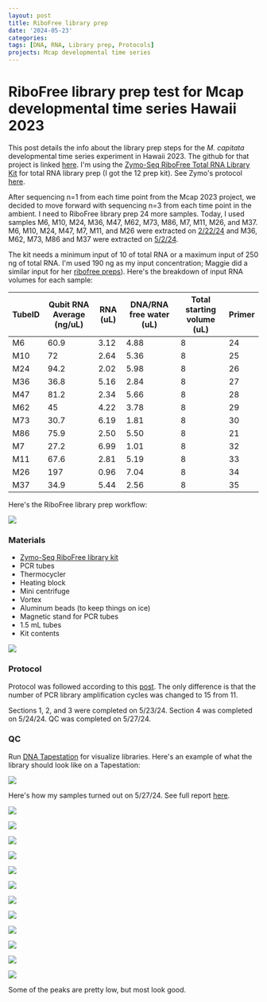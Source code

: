 ```yaml
---
layout: post
title: RiboFree library prep
date: '2024-05-23'
categories:
tags: [DNA, RNA, Library prep, Protocols]
projects: Mcap developmental time series 
---
```


# RiboFree library prep test for Mcap developmental time series Hawaii 2023

This post details the info about the library prep steps for the *M. capitata* developmental time series experiment in Hawaii 2023. The github for that project is linked [here](https://github.com/JillAshey/Hawaii_Developmental_TimeSeries). I'm using the [Zymo-Seq RiboFree Total RNA Library Kit](https://www.zymoresearch.com/products/zymo-seq-ribofree-total-rna-library-kit) for total RNA library prep (I got the 12 prep kit). See Zymo's protocol [here](https://files.zymoresearch.com/protocols/r3000_zymo-seq_ribofree_total_rna_library_kit.pdf). 

After sequencing n=1 from each time point from the Mcap 2023 project, we decided to move forward with sequencing n=3 from each time point in the ambient. I need to RiboFree library prep 24 more samples. Today, I used samples M6, M10, M24, M36, M47, M62, M73, M86, M7, M11, M26, and M37. M6, M10, M24, M47, M7, M11, and M26 were extracted on [2/22/24](https://github.com/JillAshey/JillAshey_Putnam_Lab_Notebook/blob/master/_posts/2024-02-22-MiniprepPlus-DNA%3ARNA-extractions-McapLarvae-DT.md) and M36, M62, M73, M86 and M37 were extracted on [5/2/24](https://github.com/JillAshey/JillAshey_Putnam_Lab_Notebook/blob/master/_posts/2024-05-02-MiniprepPlus-DNA%3ARNA-extractions-McapLarvae-DT.md). 

The kit needs a minimum input of 10 of total RNA or a maximum input of 250 ng of total RNA. I'm used 190 ng as my input concentration; Maggie did a similar input for her [ribofree preps](https://meschedl.github.io/MESPutnam_Open_Lab_Notebook/zribo-lib-RNA-second/)). Here's the breakdown of input RNA volumes for each sample: 

| TubeID | Qubit RNA Average (ng/uL) | RNA (uL) | DNA/RNA free water (uL) | Total starting volume (uL) | Primer |
| ------ | ------------------------- | -------- | ----------------------- | -------------------------- | ------ |
| M6     | 60.9                      | 3.12     | 4.88                    | 8                          | 24     |
| M10    | 72                        | 2.64     | 5.36                    | 8                          | 25     |
| M24    | 94.2                      | 2.02     | 5.98                    | 8                          | 26     |
| M36    | 36.8                      | 5.16     | 2.84                    | 8                          | 27     |
| M47    | 81.2                      | 2.34     | 5.66                    | 8                          | 28     |
| M62    | 45                        | 4.22     | 3.78                    | 8                          | 29     |
| M73    | 30.7                      | 6.19     | 1.81                    | 8                          | 30     |
| M86    | 75.9                      | 2.50     | 5.50                    | 8                          | 21     |
| M7     | 27.2                      | 6.99     | 1.01                    | 8                          | 32     |
| M11    | 67.6                      | 2.81     | 5.19                    | 8                          | 33     |
| M26    | 197                       | 0.96     | 7.04                    | 8                          | 34     |
| M37    | 34.9                      | 5.44     | 2.56                    | 8                          | 35     |

Here's the RiboFree library prep workflow: 

![](https://raw.githubusercontent.com/JillAshey/JillAshey_Putnam_Lab_Notebook/master/images/DT_mcap2023/ribofree_workflow.png)

### Materials 

- [Zymo-Seq RiboFree library kit](https://www.zymoresearch.com/products/zymo-seq-ribofree-total-rna-library-kit)
- PCR tubes 
- Thermocycler 
- Heating block 
- Mini centrifuge
- Vortex 
- Aluminum beads (to keep things on ice)
- Magnetic stand for PCR tubes 
- 1.5 mL tubes 
- Kit contents 

![](https://raw.githubusercontent.com/JillAshey/JillAshey_Putnam_Lab_Notebook/master/images/DT_mcap2023/ribofree_kit_contents.png)

### Protocol 

Protocol was followed according to this [post](https://github.com/JillAshey/JillAshey_Putnam_Lab_Notebook/blob/master/_posts/2024-01-12-Zymo-RiboFree-Library-Prep.md). The only difference is that the number of PCR library amplification cycles was changed to 15 from 11. 

Sections 1, 2, and 3 were completed on 5/23/24. Section 4 was completed on 5/24/24. QC was completed on 5/27/24. 

### QC 

Run [DNA Tapestation](https://github.com/meschedl/MESPutnam_Open_Lab_Notebook/blob/master/_posts/2019-07-30-DNA-Tapestation.md) for visualize libraries. Here's an example of what the library should look like on a Tapestation: 

![](https://raw.githubusercontent.com/JillAshey/JillAshey_Putnam_Lab_Notebook/master/images/DT_mcap2023/ribofree_library_visual_example.png)

Here's how my samples turned out on 5/27/24. See full report [here](https://github.com/JillAshey/JillAshey_Putnam_Lab_Notebook/blob/master/images/tapestation/DNA_Ribofree_2024-05-27.pdf). 

![](https://raw.githubusercontent.com/JillAshey/JillAshey_Putnam_Lab_Notebook/master/images/tapestation/DNA_TS_M6_20240527.png)

![](https://raw.githubusercontent.com/JillAshey/JillAshey_Putnam_Lab_Notebook/master/images/tapestation/DNA_TS_M10_20240527.png)

![](https://raw.githubusercontent.com/JillAshey/JillAshey_Putnam_Lab_Notebook/master/images/tapestation/DNA_TS_M24_20240527.png)

![](https://raw.githubusercontent.com/JillAshey/JillAshey_Putnam_Lab_Notebook/master/images/tapestation/DNA_TS_M36_20240527.png)

![](https://raw.githubusercontent.com/JillAshey/JillAshey_Putnam_Lab_Notebook/master/images/tapestation/DNA_TS_M47_20240527.png)

![](https://raw.githubusercontent.com/JillAshey/JillAshey_Putnam_Lab_Notebook/master/images/tapestation/DNA_TS_M62_20240527.png)

![](https://raw.githubusercontent.com/JillAshey/JillAshey_Putnam_Lab_Notebook/master/images/tapestation/DNA_TS_M73_20240527.png)

![](https://raw.githubusercontent.com/JillAshey/JillAshey_Putnam_Lab_Notebook/master/images/tapestation/DNA_TS_M86_20240527.png)

![](https://raw.githubusercontent.com/JillAshey/JillAshey_Putnam_Lab_Notebook/master/images/tapestation/DNA_TS_M7_20240527.png)

![](https://raw.githubusercontent.com/JillAshey/JillAshey_Putnam_Lab_Notebook/master/images/tapestation/DNA_TS_M11_20240527.png)

![](https://raw.githubusercontent.com/JillAshey/JillAshey_Putnam_Lab_Notebook/master/images/tapestation/DNA_TS_M26_20240527.png)

![](https://raw.githubusercontent.com/JillAshey/JillAshey_Putnam_Lab_Notebook/master/images/tapestation/DNA_TS_M37_20240527.png)

Some of the peaks are pretty low, but most look good. 